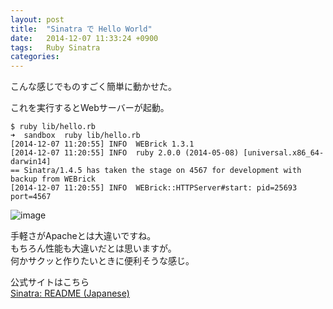 ```yaml
---
layout: post
title:  "Sinatra で Hello World"
date:   2014-12-07 11:33:24 +0900
tags:   Ruby Sinatra
categories:
---
```


こんな感じでものすごく簡単に動かせた。

<script src="https://gist.github.com/yamagh/1b5db81204ec41fb9794.js"></script>

これを実行するとWebサーバーが起動。

```
$ ruby lib/hello.rb
➜  sandbox  ruby lib/hello.rb 
[2014-12-07 11:20:55] INFO  WEBrick 1.3.1
[2014-12-07 11:20:55] INFO  ruby 2.0.0 (2014-05-08) [universal.x86_64-darwin14]
== Sinatra/1.4.5 has taken the stage on 4567 for development with backup from WEBrick
[2014-12-07 11:20:55] INFO  WEBrick::HTTPServer#start: pid=25693 port=4567
```

![image](https://lh3.googleusercontent.com/aIbYXI1T9Dr3Ip6pu8_yIR_LJo0h8ysc9u2QbvuHE0YJ7ZTL2EcMjlSXYH2KhAIYUyUGoY9NNMTCjULRQEZTa3U5kTbeLjDRcD-z5gF2SGB5AFKDZpA5OFOojRdv0wZsQmewL4Sn5XfEBAR4pY9I6mckKb943EhyV0EO6frQpKOL3vPHZd7zOEyqdvTBhSOsEhls8xMqCuXUtYOfXNSIh0qC_TUFnQEr7pyQXrVS567Mj89GIJuYv7gmO7kaVXo1CvWjR_f7I2Qe9-utLM6CQnjHNGORYc3_n7uDeAD7LSS0KAxKCwTwIAAAtXuxNjlnY_8kLKH10C5W-rX-eUJuOopb0RVWvd2PM1_OCSM5b2LeQPlGvQrEpWsue4OPybqZHt9_-aDUEqhb0kU658QvHavz_b8W5MF36ll1A_CCNKc5229W8bQ9MvHoWmxSL9eGbboRBHgd6It75lyUlKT3soQNFqcM9ZMfTtVjB6buZBpFLgj7NjSOAJyWvgtt_GDIJv3Z-1qcQq9X0LWysYWZMCgC-QmN8mFWwDosXRq2whMzSPRUCHjE59GygvSHRPXlldDehg=w504-h234-no)

手軽さがApacheとは大違いですね。  
もちろん性能も大違いだとは思いますが。  
何かサクッと作りたいときに便利そうな感じ。

公式サイトはこちら  
[Sinatra: README (Japanese)](http://www.sinatrarb.com/intro-ja.html)

